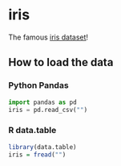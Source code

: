 # iris
The famous [iris dataset](https://en.wikipedia.org/wiki/Iris_flower_data_set)!

## How to load the data

### Python Pandas

```python
import pandas as pd
iris = pd.read_csv("")
```

### R data.table

```r
library(data.table)
iris = fread("")
```

